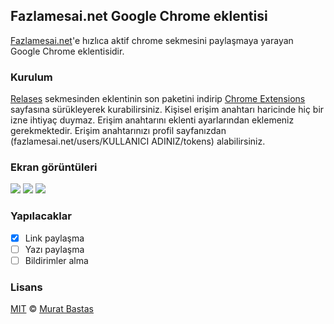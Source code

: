 ## Fazlamesai.net Google Chrome eklentisi

[Fazlamesai.net](https://fazlamesai.net)'e hızlıca aktif chrome sekmesini paylaşmaya yarayan Google Chrome eklentisidir.

### Kurulum

[Relases](https://github.com/muratbsts/fm-chrome-ext/releases) sekmesinden eklentinin son paketini indirip [Chrome Extensions](chrome://extensions/) sayfasına sürükleyerek kurabilirsiniz. Kişisel erişim anahtarı haricinde hiç bir izne ihtiyaç duymaz. Erişim anahtarını eklenti ayarlarından eklemeniz gerekmektedir. Erişim anahtarınızı profil sayfanızdan (fazlamesai.net/users/KULLANICI ADINIZ/tokens) alabilirsiniz.

### Ekran görüntüleri

![](https://preview.ibb.co/i7zSvG/Screen_Shot_2017_12_05_at_13_56_37.png)
![](https://preview.ibb.co/fAJbpb/Screen_Shot_2017_12_05_at_13_56_49.png)
![](https://preview.ibb.co/ffC2Ub/Screen_Shot_2017_12_05_at_13_57_18.png)

### Yapılacaklar

- [x] Link paylaşma
- [ ] Yazı paylaşma
- [ ] Bildirimler alma

### Lisans

[MIT](https://github.com/muratbsts/fm-chrome-ext/blob/master/LICENCE) © [Murat Bastas](https://github.com/muratbsts)
